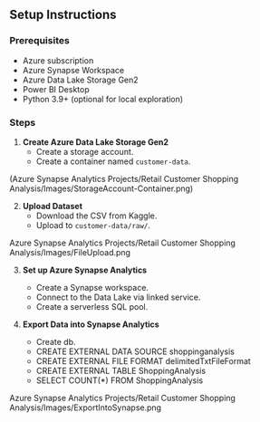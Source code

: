 ## Setup Instructions

### Prerequisites
- Azure subscription
- Azure Synapse Workspace
- Azure Data Lake Storage Gen2
- Power BI Desktop
- Python 3.9+ (optional for local exploration)

### Steps
1. **Create Azure Data Lake Storage Gen2**
   - Create a storage account.
   - Create a container named `customer-data`.

(Azure Synapse Analytics Projects/Retail Customer Shopping Analysis/Images/StorageAccount-Container.png)


2. **Upload Dataset**
   - Download the CSV from Kaggle.
   - Upload to `customer-data/raw/`.
  
Azure Synapse Analytics Projects/Retail Customer Shopping Analysis/Images/FileUpload.png

3. **Set up Azure Synapse Analytics**
   - Create a Synapse workspace.
   - Connect to the Data Lake via linked service.
   - Create a serverless SQL pool.

4. **Export Data into Synapse Analytics**
   - Create db.
   - CREATE EXTERNAL DATA SOURCE shoppinganalysis
   - CREATE EXTERNAL FILE FORMAT delimitedTxtFileFormat
   - CREATE EXTERNAL TABLE ShoppingAnalysis
   - SELECT COUNT(*) FROM ShoppingAnalysis

  Azure Synapse Analytics Projects/Retail Customer Shopping Analysis/Images/ExportIntoSynapse.png


